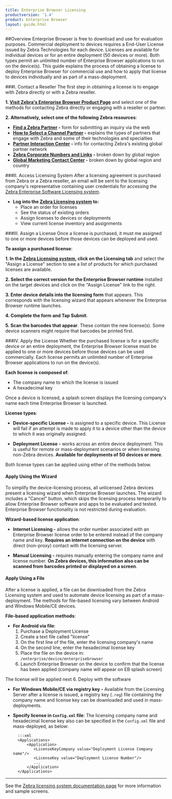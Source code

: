 ```yaml
---
title: Enterprise Browser Licensing
productversion: '1.4'
product: Enterprise Browser
layout: guide.html
---
```

##Overview 
Enterprise Browser is free to download and use for evaluation purposes. Commercial deployment to devices requires a End-User License issued by Zebra Technologies for each device. Licenses are available for individual devices or for an entire deployment (50 devices or more). Both types permit an unlimited number of Enterprise Browser applications to run on the device(s). This guide explains the process of obtaining a license to deploy Enterprise Browser for commercial use and how to apply that license to devices individually and as part of a mass-deployment.

###I. Contact a Reseller 
The first step in obtaining a license is to engage with Zebra directly or with a Zebra reseller. 

**&#49;. [Visit Zebra's Enterprise Browser Product Page](https://www.zebra.com/us/en/products/software/mobile-computers/mobile-app-utilities/enterprise-browser.html)** and select one of the methods for contacting Zebra directly or engaging with a reseller or partner. 

**&#50;. Alternatively, select one of the following Zebra resources**: 

* **[Find a Zebra Partner](https://www.zebra.com/us/en/partners/find-a-zebra-partner.html) -** form for submitting an inquiry via the web
* **[How to Select a Channel Partner](https://www.zebra.com/us/en/partners/find-a-zebra-partner/selecting-the-right-channel-partner.html) -** explains the types of partners that engage with Zebra and some of their technologies and specialties
* **[Partner Interaction Center](https://www.zebra.com/us/en/partners/partner-interaction-center.html) -** info for contacting Zebra's existing global partner network
* **[Zebra Corporate Numbers and Links](https://www.zebra.com/us/en/about-zebra/contact-zebra.html) -** broken down by global region
* **[Global Marketing Contact Center](https://www.zebra.com/us/en/about-zebra/contact-zebra/marketing-contact-center.html) -** broken down by global region and country

###II. Access Licensing System
After a licensing agreement is purchased from Zebra or a Zebra reseller, an email will be sent to the licensing company's representative containing user credentials for accessing the [Zebra Enterprise Software Licensing system](https://softwarelicensing.motorolasolutions.com/documentation/index.html). 

* **Log into the [Zebra Licensing system](https://softwarelicensing.zebra.com/) to:** 
	* Place an order for licenses
	* See the status of existing orders
	* Assign licenses to devices or deployments
	* View current license inventory and assignments

###III. Assign a License
Once a license is purchased, it must me assigned to one or more devices before those devices can be deployed and used. 

**To assign a purchased license**: 

**&#49;. In the [Zebra Licensing system](https://softwarelicensing.zebra.com/), click on the Licensing tab** and select the "Assign a License" section to see a list of products for which purchased licenses are available.

**&#50;. Select the correct version for the Enterprise Browser runtime** installed on the target devices and click on the "Assign License" link to the right.

**&#51;. Enter device details into the licensing form** that appears. This corresponds with the licensing wizard that appears whenever the Enterprise Browser runtime launches.

**&#52;. Complete the form and Tap Submit**. 

**&#53;. Scan the barcodes that appear**. These contain the new license(s). Some device scanners might require that barcodes be printed first. 

###IV. Apply the License
Whether the purchased license is for a specific device or an entire deployment, the Enterprise Browser license must be applied to one or more devices before those devices can be used commercially. Each license permits an unlimited number of Enterprise Browser applications to run on the device(s). 

**Each license is composed of**:
* The company name to which the license is issued
* A hexadecimal key

Once a device is licensed, a splash screen displays the licensing company's name each time Enterprise Browser is launched. 

**License types**:
* **Device-specific License -** is assigned to a specific device. This License will fail if an attempt is made to apply it to a device other than the device to which it was originally assigned.

* **Deployment License -** works across an entire device deployment. This is useful for remote or mass-deployment scenarios or when licensing non-Zebra devices. **Available for deployments of 50 devices or more**.  

Both license types can be applied using either of the methods below.  

#### Apply Using the Wizard
To simplify the device-licensing process, all unlicensed Zebra devices present a licensing wizard when Enterprise Browser launches. The wizard includes a "Cancel" button, which skips the licensing process temporarily to allow Enterprise Browser software and apps to be evaluated and tested. Enterprise Browser functionality is not restricted during evaluation. 

**Wizard-based license application**: 
* **Internet Licensing -** allows the order number associated with an Enterprise Browser license order to be entered instead of the company name and key. **Requires an internet connection on the device** with direct (non-proxy) contact with the licensing server.

* **Manual Licensing -** requires manually entering the company name and license number. **On Zebra devices, this information also can be scanned from barcodes printed or displayed on a screen**.

#### Apply Using a File
After a license is applied, a file can be downloaded from the Zebra Licensing system and used to automate device licensing as part of a mass-deployment. The methods for file-based licensing vary between Android and Windows Mobile/CE devices.

**File-based application methods**:
* **For Android via file**: 
	1. Purchase a Deployment License
	2. Create a text file called "license" 
	3. On the first line of the file, enter the licensing company's name
	4. On the second line, enter the hexadecimal license key
	5. Place the file on the device in: `/enterprise/device/enterprisebrowser`
	6. Launch Enterprise Browser on the device to confirm that the license has been applied (company name will appear on EB splash screen)

The license will be applied next 
	6. Deploy with the software


* **For Windows Mobile/CE via registry key -** Available from the Licensing Server after a license is issued, a registry key (`.reg`) file containing the company name and license key can be downloaded and used in mass-deployments. 

* **Specify license in `Config.xml` file**: 
The licensing company name and hexadecimal license key also can be specified in the `Config.xml` file and mass-deployed, as below:

	
		:::xml
		<Applications>
			<Application> 
			   <LicenseKeyCompany value="Deployment License Company name"/>
			   <LicenseKey value="Deployment License Number"/>
			   ...
			</Application> 
		</Applications>



-----

See the [Zebra licensing system documentation page](https://softwarelicensing.motorolasolutions.com/documentation/index.html) for more information and sample screens. 
